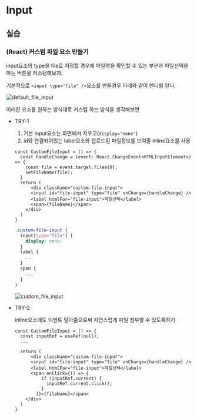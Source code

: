 # Input

## 실습

### (React) 커스텀 파일 요소 만들기

input요소의 type을 file로 지정할 경우에 파일명을 확인할 수 있는 부분과 파일선택을 하는 버튼을 커스텀해보자.

기본적으로 `<input type="file" />`요소를 만들경우 아래와 같이 렌더링 된다.

![default_file_input](https://github.com/edkim3275/TILv2/assets/77393619/5fb1edae-e008-4f05-b007-9f30604a63fc)

이러한 요소를 원하는 방식대로 커스텀 하는 방식을 생각해보면

- TRY-1

  1. 기본 input요소는 화면에서 지우고(`display="none"`)
  2. id와 연결되어있는 label요소와 업로드된 파일정보를 보여줄 inline요소를 사용

  ```react
  const CustomFileInput = () => {
    const handleChange = (event: React.ChangeEvent<HTMLInputElement>) => {
      const file = event.target.files[0];
      setFileName(file);
    }
    return (
    	<div className="custom-file-input">
      	<input id="file-input" type="file" onChange={handleChange} />
        <label htmlFor="file-input">파일선택</label>
        <span>{fileName}</span>
      </div>
    )
  }
  ```

  ```scss
  .custom-file-input {
    input[type="file"] {
      display: none;
    }
    label {
      ...
    }
    span {
      ...
    }
  }
  ```

  ![custom_file_input](https://github.com/edkim3275/TILv2/assets/77393619/ec43c9c2-27cf-4d53-a8e4-eabb83707806)

- TRY-2

  inline요소에도 이벤트 달아줌으로써 자연스럽게 파일 첨부할 수 있도록하기

  ```react
  const CustomFileInput = () => {
    const inputRef = useRef(null);
    ...
    
    return (
    	<div className="custom-file-input">
      	<input id="file-input" type="file" onChange={handleChange} />
        <label htmlFor="file-input">파일선택</label>
        <span onClick={() => {
            if (inputRef.current) {
              inputRef.current.click();
            }
          }}>{fileName}</span>
      </div>
    )
  }
  ```

  